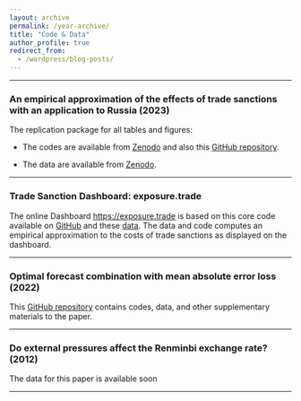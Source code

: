 ```yaml
---
layout: archive
permalink: /year-archive/
title: "Code & Data"
author_profile: true
redirect_from:
  - /wordpress/blog-posts/
---
```


----

### An empirical approximation of the effects of trade sanctions with an application to Russia (2023)

The replication package for all tables and figures:

- The codes are available from [Zenodo](https://doi.org/10.5281/zenodo.10184324) and also this [GitHub repository](https://github.com/laurentpauwels/sanctionpaper).

- The data are available from [Zenodo](https://doi.org/10.5281/zenodo.10184324).

----

### Trade Sanction Dashboard: exposure.trade

The online Dashboard <https://exposure.trade> is based on this core code available on [GitHub](https://github.com/laurentpauwels/sanctiondashboard) and these [data](https://drive.google.com/drive/u/1/folders/1_SH2RaFT4RN5Mwa2SYWzUfHm8LzAU2WK). The data and code computes an empirical approximation to the costs of trade sanctions as displayed on the dashboard.
  
---- 

### Optimal forecast combination with mean absolute error loss (2022) 

This [GitHub repository](https://github.com/laurentpauwels/maeloss) contains codes, data, and other supplementary materials to the paper.

----

### Do external pressures affect the Renminbi exchange rate? (2012)

The data for this paper is available soon


----

<!-- {% include base_path %}
{% capture written_year %}'None'{% endcapture %}
{% for post in site.posts %}
  {% capture year %}{{ post.date | date: '%Y' }}{% endcapture %}
  {% if year != written_year %}
    <h2 id="{{ year | slugify }}" class="archive__subtitle">{{ year }}</h2>
    {% capture written_year %}{{ year }}{% endcapture %}
  {% endif %}
  {% include archive-single.html %}
{% endfor %} -->
